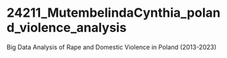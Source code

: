 # 24211_MutembelindaCynthia_poland_violence_analysis
Big Data Analysis of Rape and Domestic Violence in Poland (2013-2023)
